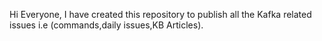 Hi Everyone,
I have created this repository to publish all the Kafka related issues i.e (commands,daily issues,KB Articles).
